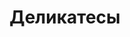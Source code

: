 ---
layout: products.pug

title: Деликатесы
description: Деликатесы

category: delicacies
order: 2

hero: |
  ## Сочные <br> деликатесы

  Сыровяленая, сырокопченая, варено-копченая, копчено-запеченая продукция для вашего стола.
---